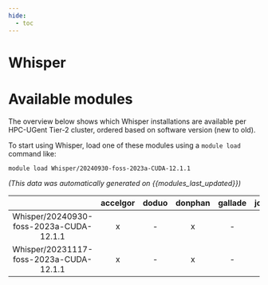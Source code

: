 ```yaml
---
hide:
  - toc
---
```


Whisper
=======

# Available modules


The overview below shows which Whisper installations are available per HPC-UGent Tier-2 cluster, ordered based on software version (new to old).

To start using Whisper, load one of these modules using a `module load` command like:

```shell
module load Whisper/20240930-foss-2023a-CUDA-12.1.1
```

*(This data was automatically generated on {{modules_last_updated}})*  

| |accelgor|doduo|donphan|gallade|joltik|shinx|
| :---: | :---: | :---: | :---: | :---: | :---: | :---: |
|Whisper/20240930-foss-2023a-CUDA-12.1.1|x|-|x|-|x|-|
|Whisper/20231117-foss-2023a-CUDA-12.1.1|x|-|x|-|x|-|
